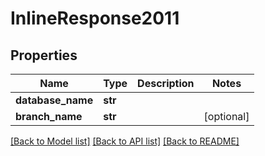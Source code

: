 # InlineResponse2011

## Properties
Name | Type | Description | Notes
------------ | ------------- | ------------- | -------------
**database_name** | **str** |  | 
**branch_name** | **str** |  | [optional] 

[[Back to Model list]](../README.md#documentation-for-models) [[Back to API list]](../README.md#documentation-for-api-endpoints) [[Back to README]](../README.md)

